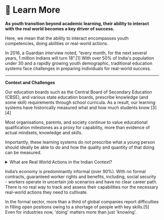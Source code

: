 # 📑 Learn More

**As youth transition beyond academic learning, their ability to interact with the real world becomes a key driver of success.**

Here, we mean that the ability to interact encompasses youth competencies, doing abilities or real-world actions.&#x20;

In 2016, a Guardian interview noted, “every month, for the next several years, 1 million Indians will turn 18”.\[1] With over 50% of India's population under 30 and a rapidly growing youth demographic, traditional education systems face challenges in preparing individuals for real-world success.

***

**Context and Challenges**

Our education boards such as the Central Board of Secondary Education (CBSE), and various state education boards, prescribe knowledge (and some skill) requirements through school curricula. As a result, our learning systems have historically measured what and how much students know \[3] \[4]

Most organisations, parents, and society continue to value educational qualification milestones as a proxy for capability, more than evidence of actual mindsets, knowledge and skills.

Importantly, these learning systems do not prescribe what a young person should ideally be able to do and how the quality and quantity of that doing can be measured.

<details>

<summary>What are Real World Actions in the Indian Context?</summary>

Studies have indicated that a majority of Indian youth are aware that a key requirement for army recruitment is fitness. They not only understand what a fitness requirement is but are also able to visualise and quantify it, which motivates them to work towards achieving this goal.

Similarly, a significant portion of rural Indian youth believes that 'English speaking' is an essential skill for securing good job opportunities. Just like with fitness, they have a clear understanding of the importance of this skill, can envision its benefits, and actively strive to improve it.

However, just as fitness and English proficiency are crucial, there are other critical actions that hold significance but may not be explicitly articulated.

For instance, 'mobility' as an action, as highlighted by the [World Bank](https://blogs.worldbank.org/endpovertyinsouthasia/shaping-womens-access-opportunities-gender-transport-and-employment-mumbai), plays a pivotal role in shaping the lives of women, in India, differently from men. The lack of access to transportation and mobility significantly impacts women's ability to access public services, such as education and healthcare. In turn, this lack of access affects their participation in markets, employment, and skills development, influencing not only their personal quality of life but also that of their families. \[To learn more, refer to this [study conducted in Mumbai](https://openknowledge.worldbank.org/server/api/core/bitstreams/75acd608-327c-597a-ac9d-ddbd9e3a1285/content) on this subject.]

</details>

India’s economy is predominantly informal (over 90%). With no formal contracts, guaranteed worker rights and benefits, including, social security - workers operate in uncertain job scenarios and have no clear career path. There is no real way to track and assess their capabilities nor the necessary real-world actions they need to cultivate.&#x20;

In the formal sector, more than a third of global companies report difficulties in filling open positions owing to a shortage of people with key skills.\[5] Even for industries now, 'doing' matters more than just 'knowing'.
